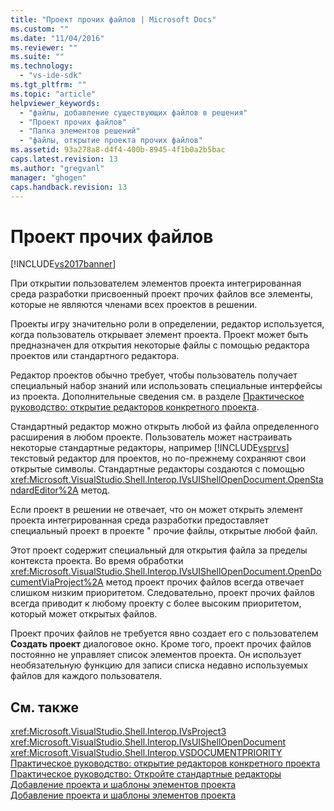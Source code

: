 ```yaml
---
title: "Проект прочих файлов | Microsoft Docs"
ms.custom: ""
ms.date: "11/04/2016"
ms.reviewer: ""
ms.suite: ""
ms.technology: 
  - "vs-ide-sdk"
ms.tgt_pltfrm: ""
ms.topic: "article"
helpviewer_keywords: 
  - "файлы, добавление существующих файлов в решения"
  - "Проект прочих файлов"
  - "Папка элементов решений"
  - "файлы, открытие проекта прочих файлов"
ms.assetid: 93a278a8-d4f4-400b-8945-4f1b0a2b5bac
caps.latest.revision: 13
ms.author: "gregvanl"
manager: "ghogen"
caps.handback.revision: 13
---
```

# Проект прочих файлов
[!INCLUDE[vs2017banner](../../code-quality/includes/vs2017banner.md)]

При открытии пользователем элементов проекта интегрированная среда разработки присвоенный проект прочих файлов все элементы, которые не являются членами всех проектов в решении.  
  
 Проекты игру значительно роли в определении, редактор используется, когда пользователь открывает элемент проекта.  Проект может быть предназначен для открытия некоторые файлы с помощью редактора проектов или стандартного редактора.  
  
 Редактор проектов обычно требует, чтобы пользователь получает специальный набор знаний или использовать специальные интерфейсы из проекта.  Дополнительные сведения см. в разделе [Практическое руководство: открытие редакторов конкретного проекта](../../extensibility/how-to-open-project-specific-editors.md).  
  
 Стандартный редактор можно открыть любой из файла определенного расширения в любом проекте.  Пользователь может настраивать некоторые стандартные редакторы, например [!INCLUDE[vsprvs](../../code-quality/includes/vsprvs_md.md)] текстовый редактор для проектов, но по\-прежнему сохраняют свои открытые символы.  Стандартные редакторы создаются с помощью <xref:Microsoft.VisualStudio.Shell.Interop.IVsUIShellOpenDocument.OpenStandardEditor%2A> метод.  
  
 Если проект в решении не отвечает, что он может открыть элемент проекта интегрированная среда разработки предоставляет специальный проект в проекте " прочие файлы, открытые любой файл.  
  
 Этот проект содержит специальный для открытия файла за пределы контекста проекта.  Во время обработки <xref:Microsoft.VisualStudio.Shell.Interop.IVsUIShellOpenDocument.OpenDocumentViaProject%2A> метод проект прочих файлов всегда отвечает слишком низким приоритетом.  Следовательно, проект прочих файлов всегда приводит к любому проекту с более высоким приоритетом, который может открытых файлов.  
  
 Проект прочих файлов не требуется явно создает его с пользователем **Создать проект** диалоговое окно.  Кроме того, проект прочих файлов постоянно не управляет список элементов проекта.  Он использует необязательную функцию для записи списка недавно используемых файлов для каждого пользователя.  
  
## См. также  
 <xref:Microsoft.VisualStudio.Shell.Interop.IVsProject3>   
 <xref:Microsoft.VisualStudio.Shell.Interop.IVsUIShellOpenDocument>   
 <xref:Microsoft.VisualStudio.Shell.Interop.VSDOCUMENTPRIORITY>   
 [Практическое руководство: открытие редакторов конкретного проекта](../../extensibility/how-to-open-project-specific-editors.md)   
 [Практическое руководство: Откройте стандартные редакторы](../../extensibility/how-to-open-standard-editors.md)   
 [Добавление проекта и шаблоны элементов проекта](../../extensibility/internals/adding-project-and-project-item-templates.md)   
 [Добавление проекта и шаблоны элементов проекта](../../extensibility/internals/adding-project-and-project-item-templates.md)